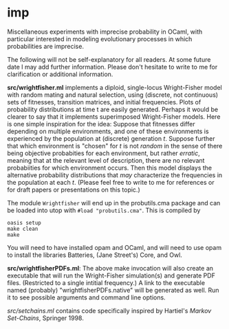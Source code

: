 # imp
Miscellaneous experiments with imprecise probability in OCaml, with
particular interested in modeling evolutionary processes in which
probabilities are imprecise.

The following will not be self-explanatory for all readers.  At some
future date I may add further information.  Please don't hesitate to
write to me for clarification or additional information.

**src/wrightfisher.ml** implements a diploid, single-locus Wright-Fisher
model with random mating and natural selection, using (discrete, not
continuous) sets of fitnesses, transition matrices, and initial
frequencies.  Plots of probability distributions at time t are easily
generated.  Perhaps it would be clearer to say that it implements
superimposed Wright-Fisher models.  Here is one simple inspiration for
the idea: Suppose that fitnesses differ depending on multiple 
environments, and one of these environments is experienced by the
population at (discrete) generation *t*.  Suppose further that which
environment is "chosen" for *t* is not *random* in the sense of there
being objective probabities for each environment, but rather
*erratic*, meaning that at the relevant level of description, there
are no relevant probabiities for which environment occurs.
Then this model displays the alternative probability distributions
that *may* characterize the frequencies in the population at each *t*.
(Please feel free to write to me for references or for draft papers or
presentations on this topic.)

The module `Wrightfisher` will end up in the probutils.cma package and
can be loaded into utop with `#load "probutils.cma"`.  This is compiled
by

    oasis setup
    make clean
    make

You will need to have installed opam and OCaml, and will need to use
opam to install the libraries Batteries, (Jane Street's) Core, and
Owl.

**src/wrightfisherPDFs.ml**: The above make invocation will also create
an executable that will run the Wright-Fisher simulation(s) and
generate PDF files.  (Restricted to a single intitial frequency.)  A
link to the executable named (probably) "wrightfisherPDFs.native" will
be generated as well.  Run it to see possible arguments and command
line options.

*src/setchains.ml* contains code specifically inspired by Hartiel's
*Markov Set-Chains*, Springer 1998.

